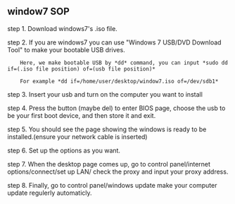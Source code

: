 ## window7 SOP
step 1. Download windows7's .iso file.

step 2. If you are windows7 you can use "Windows 7 USB/DVD Download Tool" to make your bootable USB drives.
		
		Here, we make bootable USB by *dd* command, you can input *sudo dd if=(.iso file position) of=(usb file position)*
		
		For example *dd if=/home/user/desktop/window7.iso of=/dev/sdb1*

step 3. Insert your usb and turn on the computer you want to install

step 4. Press the button (maybe del) to enter BIOS page, choose the usb to be your first boot device, and then store it and exit.

step 5. You should see the page showing the windows is ready to be installed.(ensure your network cable is inserted)

step 6. Set up the options as you want.

step 7. When the desktop page comes up, go to control panel/internet options/connect/set up LAN/ check the proxy and input your proxy address.

step 8. Finally, go to control panel/windows update make your computer update regulerly automaticly.




